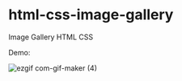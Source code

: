 # html-css-image-gallery
Image Gallery HTML CSS

Demo: 

![ezgif com-gif-maker (4)](https://user-images.githubusercontent.com/97748602/171193557-417caf24-ea08-4ad7-ba2a-21ddc9b58dc8.gif)
